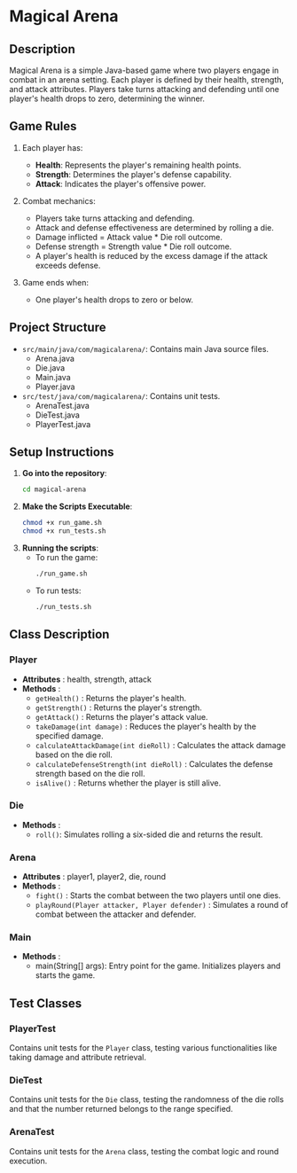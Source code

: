 # Magical Arena

## Description

Magical Arena is a simple Java-based game where two players engage in combat in an arena setting. Each player is defined by their health, strength, and attack attributes. Players take turns attacking and defending until one player's health drops to zero, determining the winner.

## Game Rules

1. Each player has:
    - **Health**: Represents the player's remaining health points.
    - **Strength**: Determines the player's defense capability.
    - **Attack**: Indicates the player's offensive power.

2. Combat mechanics:
    - Players take turns attacking and defending.
    - Attack and defense effectiveness are determined by rolling a die.
    - Damage inflicted = Attack value * Die roll outcome.
    - Defense strength = Strength value * Die roll outcome.
    - A player's health is reduced by the excess damage if the attack exceeds defense.

3. Game ends when:
    - One player's health drops to zero or below.

## Project Structure

- `src/main/java/com/magicalarena/`: Contains main Java source files.
    - Arena.java
    - Die.java
    - Main.java
    - Player.java
- `src/test/java/com/magicalarena/`: Contains unit tests.
    - ArenaTest.java
    - DieTest.java
    - PlayerTest.java

## Setup Instructions

1. **Go into the repository**:
   ```bash
   cd magical-arena
   ```
2. **Make the Scripts Executable**:
   ```bash
   chmod +x run_game.sh
   chmod +x run_tests.sh
   ```
3. **Running the scripts**:
    - To run the game:
        ```bash
        ./run_game.sh
        ```
    - To run tests:
        ```bash
        ./run_tests.sh
        ```

## Class Description

### Player
- **Attributes** : health, strength, attack
- **Methods** :
  - `getHealth()` : Returns the player's health.
  - `getStrength()` : Returns the player's strength.
  - `getAttack()` : Returns the player's attack value.
  - `takeDamage(int damage)` : Reduces the player's health by the specified damage.
  - `calculateAttackDamage(int dieRoll)` : Calculates the attack damage based on the die roll.
  - `calculateDefenseStrength(int dieRoll)` : Calculates the defense strength based on the die roll.
  - `isAlive()` : Returns whether the player is still alive.

### Die
- **Methods** : 
  - `roll()`: Simulates rolling a six-sided die and returns the result.

### Arena
- **Attributes** : player1, player2, die, round
- **Methods** :
  - `fight()` : Starts the combat between the two players until one dies.
  - `playRound(Player attacker, Player defender)` : Simulates a round of combat between the attacker and defender.

### Main
- **Methods** :
  - main(String[] args): Entry point for the game. Initializes players and starts the game.

## Test Classes

### PlayerTest
Contains unit tests for the `Player` class, testing various functionalities like taking damage and attribute retrieval.

### DieTest
Contains unit tests for the `Die` class, testing the randomness of the die rolls and that the number returned belongs to the range specified.

### ArenaTest
Contains unit tests for the `Arena` class, testing the combat logic and round execution.